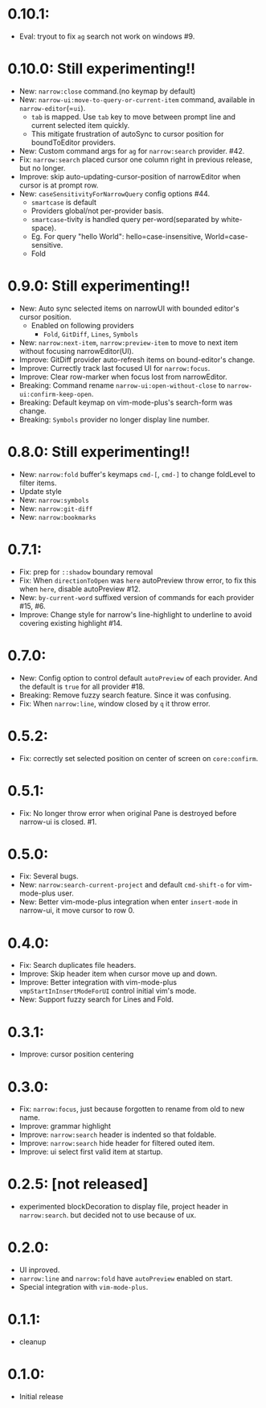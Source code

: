 # 0.10.1:
- Eval: tryout to fix `ag` search not work on windows #9.

# 0.10.0: Still experimenting!!
- New: `narrow:close` command.(no keymap by default)
- New: `narrow-ui:move-to-query-or-current-item` command, available in `narrow-editor`(=`ui`).
  - `tab` is mapped. Use `tab` key to move between prompt line and current selected item quickly.
  - This mitigate frustration of autoSync to cursor position for boundToEditor providers.
- New: Custom command args for `ag` for `narrow:search` provider. #42.
- Fix: `narrow:search` placed cursor one column right in previous release, but no longer.
- Improve: skip auto-updating-cursor-position of narrowEditor when cursor is at prompt row.
- New: `caseSensitivityForNarrowQuery` config options #44.
  - `smartcase` is default
  - Providers global/not per-provider basis.
  - `smartcase`-tivity is handled query per-word(separated by white-space).
  - Eg. For query "hello World": hello=case-insensitive, World=case-sensitive.
  - Fold

# 0.9.0: Still experimenting!!
- New: Auto sync selected items on narrowUI with bounded editor's cursor position.
  - Enabled on following providers
    - `Fold`, `GitDiff`, `Lines`, `Symbols`
- New: `narrow:next-item`, `narrow:preview-item` to move to next item without focusing narrowEditor(UI).
- Improve: GitDiff provider auto-refresh items on bound-editor's change.
- Improve: Currectly track last focused UI for `narrow:focus`.
- Improve: Clear row-marker when focus lost from narrowEditor.
- Breaking: Command rename `narrow-ui:open-without-close` to `narrow-ui:confirm-keep-open`.
- Breaking: Default keymap on vim-mode-plus's search-form was change.
- Breaking: `Symbols` provider no longer display line number.

# 0.8.0: Still experimenting!!
- New: `narrow:fold` buffer's keymaps `cmd-[`, `cmd-]` to change foldLevel to filter items.
- Update style
- New: `narrow:symbols`
- New: `narrow:git-diff`
- New: `narrow:bookmarks`

# 0.7.1:
- Fix: prep for `::shadow` boundary removal
- Fix: When `directionToOpen` was `here` autoPreview throw error, to fix this when `here`, disable autoPreview #12.
- New: `by-current-word` suffixed version of commands for each provider #15, #6.
- Improve: Change style for narrow's line-highlight to underline to avoid covering existing highlight #14.

# 0.7.0:
- New: Config option to control default `autoPreview` of each provider. And the default is `true` for all provider #18.
- Breaking: Remove fuzzy search feature. Since it was confusing.
- Fix: When `narrow:line`, window closed by `q` it throw error.

# 0.5.2:
- Fix: correctly set selected position on center of screen on `core:confirm`.

# 0.5.1:
- Fix: No longer throw error when original Pane is destroyed before narrow-ui is closed. #1.

# 0.5.0:
- Fix: Several bugs.
- New: `narrow:search-current-project` and default `cmd-shift-o` for vim-mode-plus user.
- New: Better vim-mode-plus integration when enter `insert-mode` in narrow-ui, it move cursor to row 0.

# 0.4.0:
- Fix: Search duplicates file headers.
- Improve: Skip header item when cursor move up and down.
- Improve: Better integration with vim-mode-plus `vmpStartInInsertModeForUI` control initial vim's mode.
- New: Support fuzzy search for Lines and Fold.

# 0.3.1:
- Improve: cursor position centering

# 0.3.0:
- Fix: `narrow:focus`, just because forgotten to rename from old to new name.
- Improve: grammar highlight
- Improve: `narrow:search` header is indented so that foldable.
- Improve: `narrow:search` hide header for filtered outed item.
- Improve: ui select first valid item at startup.

# 0.2.5: [not released]
- experimented blockDecoration to display file, project header in `narrow:search`.
  but decided not to use because of ux.

# 0.2.0:
- UI inproved.
- `narrow:line` and `narrow:fold` have `autoPreview` enabled on start.
- Special integration with `vim-mode-plus`.

# 0.1.1:
- cleanup

# 0.1.0:
- Initial release
